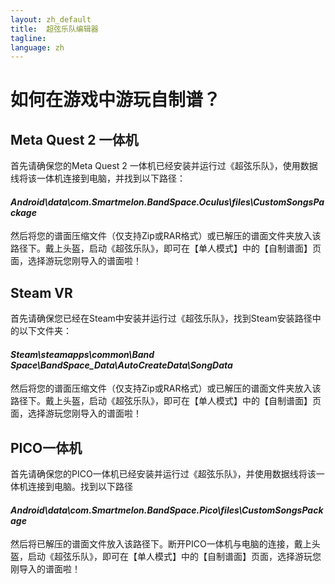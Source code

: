 ```yaml
---
layout: zh_default
title:  超弦乐队编辑器
tagline: 
language: zh
---
```


# 如何在游戏中游玩自制谱？  

## **Meta Quest 2 一体机**
首先请确保您的Meta Quest 2 一体机已经安装并运行过《超弦乐队》，使用数据线将该一体机连接到电脑，并找到以下路径：  

#### *Android\data\com.Smartmelon.BandSpace.Oculus\files\CustomSongsPackage*   

然后将您的谱面压缩文件（仅支持Zip或RAR格式）或已解压的谱面文件夹放入该路径下。戴上头盔，启动《超弦乐队》，即可在【单人模式】中的【自制谱面】页面，选择游玩您刚导入的谱面啦！  
## **Steam VR**
首先请确保您已经在Steam中安装并运行过《超弦乐队》，找到Steam安装路径中的以下文件夹：  
  
#### *Steam\steamapps\common\Band Space\BandSpace_Data\AutoCreateData\SongData*  

然后将您的谱面压缩文件（仅支持Zip或RAR格式）或已解压的谱面文件夹放入该路径下。戴上头盔，启动《超弦乐队》，即可在【单人模式】中的【自制谱面】页面，选择游玩您刚导入的谱面啦！
## **PICO一体机**
首先请确保您的PICO一体机已经安装并运行过《超弦乐队》，并使用数据线将该一体机连接到电脑。找到以下路径

#### *Android\data\com.Smartmelon.BandSpace.Pico\files\CustomSongsPackage*  
然后将已解压的谱面文件放入该路径下。断开PICO一体机与电脑的连接，戴上头盔，启动《超弦乐队》，即可在【单人模式】中的【自制谱面】页面，选择游玩您刚导入的谱面啦！ 